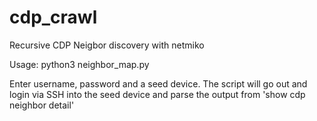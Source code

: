 # cdp_crawl
Recursive CDP Neigbor discovery with netmiko

Usage: python3 neighbor_map.py

Enter username, password and a seed device.
The script will go out and login via SSH into the seed device and parse the output from 'show cdp neighbor detail'
